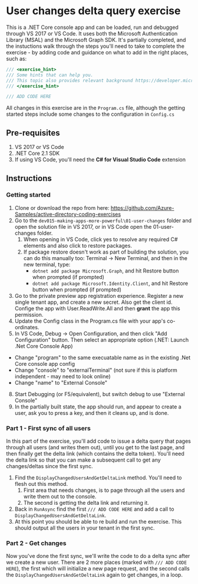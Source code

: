 # User changes delta query exercise

This is a .NET Core console app and can be loaded, run and debugged through VS 2017 or VS Code.  It uses
both the Microsoft Authentication Library (MSAL) and the Microsoft Graph SDK.
It's partially completed, and the instuctions walk through the steps you'll need
to take to complete the exercise - by adding code and guidance on what to add in the right places, such as:

```C#
/// <exercise_hint>
/// Some hints that can help you.
/// This topic also provides relevant background https://developer.microsoft.com/en-us/graph/docs/concepts/delta_query_users
/// </exercise_hint>

/// ADD CODE HERE
```

All changes in this exercise are in the `Program.cs` file, although the getting started steps include some changes to the configuration in `Config.cs`

## Pre-requisites

1. VS 2017 or VS Code
2. .NET Core 2.1 SDK
3. If using VS Code, you'll need the **C# for Visual Studio Code** extension

## Instructions

### Getting started

1. Clone or download the repo from here: https://github.com/Azure-Samples/active-directory-coding-exercises
2. Go to the `dev015-making-apps-more-powerful\01-user-changes` folder and open the solution file in VS 2017, or in VS Code open the 01-user-changes folder.
    1. When opening in VS Code, click yes to resolve any required C# elements and also click to restore packages.
    2. If package restore doesn't work as part of building the solution, you can do this manually too: Terminal -> New Terminal, and then in the new terminal, type: 
        * `dotnet add package Microsoft.Graph`, and hit Restore button when prompted (if prompted)
        * `dotnet add package Microsoft.Identity.Client`, and hit Restore button when prompted (if prompted)
1. Go to the private preview app registration experience.  Register a new single tenant app, and create a new secret.  Also get the client id. Confige the app with User.ReadWrite.All and then **grant** the app this permission.
3. Update the Config class in the Program.cs file with your app's co-ordinates.
4. In VS Code, Debug -> Open Configuration, and then click "Add Configuration" button. Then select an appropriate option (.NET: Launch .Net Core Console App)
  * Change "program" to the same execuatable name as in the existing .Net Core console app config
  * Change "console" to "externalTerminal" (not sure if this is platform independent - may need to look online)
  * Change "name" to "External Console"
8. Start Debugging (or F5/equivalent), but switch debug to use "External Console"
9. In the partially built state, the app should run, and appear to create a user, ask you to press a key, and then it cleans up, and is done.

### Part 1 - First sync of all users

In this part of the exercise, you'll add code to issue a delta query that pages through all users (and writes them out), until you get to the last page, and then finally get the delta link (which contains the delta token).  You'll need the delta link so that you can make a subsequent call to get any changes/deltas since the first sync.

1. Find the `DisplayChangedUsersAndGetDeltaLink` method.  You'll need to flesh out this method.
    1. First area that needs changes, is to page through all the users and write them out to the console.
    2. The second is getting the delta link and returning it.
2. Back in `RunAsync` find the first `/// ADD CODE HERE` and add a call to `DisplayChangedUsersAndGetDeltaLink`.
3. At this point you should be able to re build and run the exercise.  This should output all the users in your tenant in the first sync.

### Part 2 - Get changes

Now you've done the first sync, we'll write the code to do a delta sync after we create a new user.  There are 2 more places (marked with `/// ADD CODE HERE`), the first which will initialize a new page request, and the second calls the `DisplayChangedUsersAndGetDeltaLink` again to get changes, in a loop.
